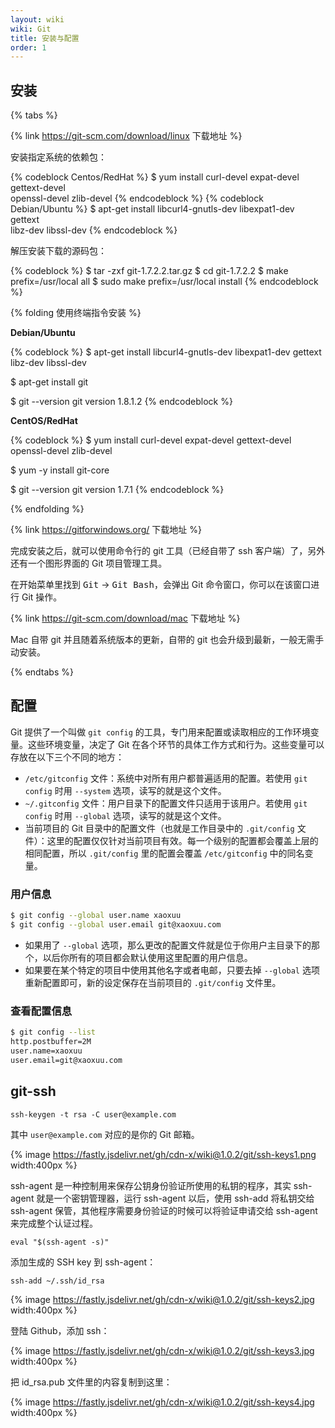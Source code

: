 ```yaml
---
layout: wiki
wiki: Git
title: 安装与配置
order: 1
---
```


## 安装

{% tabs %}

<!-- tab Linux -->
{% link https://git-scm.com/download/linux 下载地址 %}

安装指定系统的依赖包：

{% codeblock Centos/RedHat %}
$ yum install curl-devel expat-devel gettext-devel \
  openssl-devel zlib-devel
{% endcodeblock %}
{% codeblock Debian/Ubuntu %}
$ apt-get install libcurl4-gnutls-dev libexpat1-dev gettext \
  libz-dev libssl-dev
{% endcodeblock %}

解压安装下载的源码包：

{% codeblock %}
$ tar -zxf git-1.7.2.2.tar.gz
$ cd git-1.7.2.2
$ make prefix=/usr/local all
$ sudo make prefix=/usr/local install
{% endcodeblock %}

{% folding 使用终端指令安装 %}

**Debian/Ubuntu**

{% codeblock %}
$ apt-get install libcurl4-gnutls-dev libexpat1-dev gettext \
  libz-dev libssl-dev

$ apt-get install git

$ git --version
git version 1.8.1.2
{% endcodeblock %}

**CentOS/RedHat**

{% codeblock %}
$ yum install curl-devel expat-devel gettext-devel \
  openssl-devel zlib-devel

$ yum -y install git-core

$ git --version
git version 1.7.1
{% endcodeblock %}

{% endfolding %}

<!-- tab Windows -->
{% link https://gitforwindows.org/ 下载地址 %}

完成安装之后，就可以使用命令行的 git 工具（已经自带了 ssh 客户端）了，另外还有一个图形界面的 Git 项目管理工具。

在开始菜单里找到 <kbd>Git</kbd> -> <kbd>Git Bash</kbd>，会弹出 Git 命令窗口，你可以在该窗口进行 Git 操作。

<!-- tab Mac -->
{% link https://git-scm.com/download/mac 下载地址 %}

Mac 自带 git 并且随着系统版本的更新，自带的 git 也会升级到最新，一般无需手动安装。

{% endtabs %}

## 配置

Git 提供了一个叫做 `git config` 的工具，专门用来配置或读取相应的工作环境变量。这些环境变量，决定了 Git 在各个环节的具体工作方式和行为。这些变量可以存放在以下三个不同的地方：

- `/etc/gitconfig` 文件：系统中对所有用户都普遍适用的配置。若使用 `git config` 时用 `--system` 选项，读写的就是这个文件。
- `~/.gitconfig` 文件：用户目录下的配置文件只适用于该用户。若使用 `git config` 时用 `--global` 选项，读写的就是这个文件。
- 当前项目的 Git 目录中的配置文件（也就是工作目录中的 `.git/config` 文件）：这里的配置仅仅针对当前项目有效。每一个级别的配置都会覆盖上层的相同配置，所以 `.git/config` 里的配置会覆盖 `/etc/gitconfig` 中的同名变量。

### 用户信息

```bash
$ git config --global user.name xaoxuu
$ git config --global user.email git@xaoxuu.com
```

- 如果用了 `--global` 选项，那么更改的配置文件就是位于你用户主目录下的那个，以后你所有的项目都会默认使用这里配置的用户信息。
- 如果要在某个特定的项目中使用其他名字或者电邮，只要去掉 `--global` 选项重新配置即可，新的设定保存在当前项目的 `.git/config` 文件里。

### 查看配置信息

```bash
$ git config --list
http.postbuffer=2M
user.name=xaoxuu
user.email=git@xaoxuu.com
```


## git-ssh

```
ssh-keygen -t rsa -C user@example.com
```

其中 `user@example.com` 对应的是你的 Git 邮箱。

{% image https://fastly.jsdelivr.net/gh/cdn-x/wiki@1.0.2/git/ssh-keys1.png width:400px %}


ssh-agent 是一种控制用来保存公钥身份验证所使用的私钥的程序，其实 ssh-agent 就是一个密钥管理器，运行 ssh-agent 以后，使用 ssh-add 将私钥交给 ssh-agent 保管，其他程序需要身份验证的时候可以将验证申请交给 ssh-agent 来完成整个认证过程。

```
eval "$(ssh-agent -s)"
```

添加生成的 SSH key 到 ssh-agent：
```
ssh-add ~/.ssh/id_rsa
```

{% image https://fastly.jsdelivr.net/gh/cdn-x/wiki@1.0.2/git/ssh-keys2.jpg width:400px %}

登陆 Github，添加 ssh：

{% image https://fastly.jsdelivr.net/gh/cdn-x/wiki@1.0.2/git/ssh-keys3.jpg width:400px %}


把 id_rsa.pub 文件里的内容复制到这里：

{% image https://fastly.jsdelivr.net/gh/cdn-x/wiki@1.0.2/git/ssh-keys4.jpg width:400px %}
